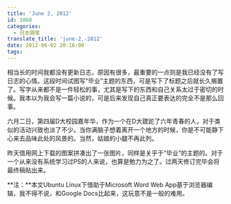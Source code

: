 ```yaml
---
title: 'June 2, 2012'
id: 1068
categories:
  - 日志随笔
translate_title: 'june-2,-2012'
date: 2012-06-02 20:16:00
tags:
---
```


相当长的时间我都没有更新日志，原因有很多，最重要的一点则是我已经没有了写日志的心情。这段时间试图写“毕业”主题的东西，可是写下了标题之后就长久搁置了。写字从来都不是一件轻松的事，尤其是写下的东西和自己关系太过于密切的时候。我本以为我会写一篇小说的，可是后来发现自己真正要表达的完全不是那么回事。

六月二日，第四届D大校园嘉年华，作为一个在D大蹉跎了六年青春的人，对于类似的活动兴致也淡了不少。当你满脑子想着离开一个地方的时候，你是不可能静下心来去品味此处的风景的。当然，姑娘的小腿不再此列。

昨天借用网上下载的图案拼凑出了一张图片，同样是关乎于“毕业”的主题的。对于一个从来没有系统学习过PS的人来说，也算是勉力为之了。过两天修订完毕会将最终稿贴出来。

**注：**本文Ubuntu Linux下借助于Microsoft Word Web App基于浏览器编辑，我不得不说，和Google Docs比起来，这玩意不是一般的难用。